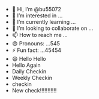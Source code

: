 - 👋 Hi, I’m @bu55072
- 👀 I’m interested in ...
- 🌱 I’m currently learning ...
- 💞️ I’m looking to collaborate on ...
- 📫 How to reach me ...
- 😄 Pronouns: ...545
- ⚡ Fun fact: ...45454
- 😄 Hello Hello
- Hello Again
- Daily Checkin
- Weekly Checkin
- checkin
- New check!!!!!!!!!!!
<!---
bu55072/bu55072 is a ✨ special ✨ repository because its `README.md` (this file) appears on your GitHub profile.
You can click the Preview link to take a look at your changes.
--->
